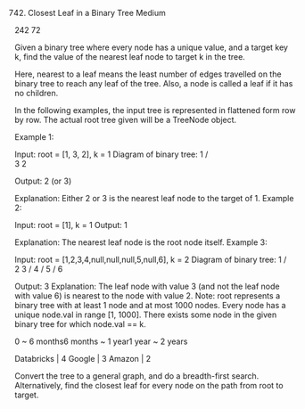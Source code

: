 742. Closest Leaf in a Binary Tree
Medium

242 72 

Given a binary tree where every node has a unique value, and a target key k, find the value of the nearest leaf node to target k in the tree.

Here, nearest to a leaf means the least number of edges travelled on the binary tree to reach any leaf of the tree. Also, a node is called a leaf if it has no children.

In the following examples, the input tree is represented in flattened form row by row. The actual root tree given will be a TreeNode object.

Example 1:

Input:
root = [1, 3, 2], k = 1
Diagram of binary tree:
          1
         / \
        3   2

Output: 2 (or 3)

Explanation: Either 2 or 3 is the nearest leaf node to the target of 1.
Example 2:

Input:
root = [1], k = 1
Output: 1

Explanation: The nearest leaf node is the root node itself.
Example 3:

Input:
root = [1,2,3,4,null,null,null,5,null,6], k = 2
Diagram of binary tree:
             1
            / \
           2   3
          /
         4
        /
       5
      /
     6

Output: 3
Explanation: The leaf node with value 3 (and not the leaf node with value 6) is nearest to the node with value 2.
Note:
root represents a binary tree with at least 1 node and at most 1000 nodes.
Every node has a unique node.val in range [1, 1000].
There exists some node in the given binary tree for which node.val == k.

0 ~ 6 months6 months ~ 1 year1 year ~ 2 years

Databricks | 4 Google | 3 Amazon | 2

Convert the tree to a general graph, and do a breadth-first search. Alternatively, find the closest leaf for every node on the path from root to target.
